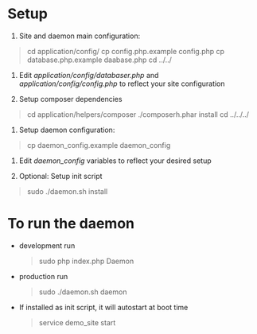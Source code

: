Setup
=========================
1. Site and daemon main configuration:
  > cd application/config/
  > cp config.php.example config.php
  > cp database.php.example daabase.php
  > cd ../../

1. Edit *application/config/databaser.php* and *application/config/config.php* to reflect your site configuration

1. Setup composer dependencies
  > cd application/helpers/composer
  > ./composerh.phar install
  > cd ../../../

1. Setup daemon configuration:
  > cp daemon_config.example daemon_config

1. Edit *daemon_config* variables to reflect your desired setup

1. Optional: Setup init script
  > sudo ./daemon.sh install

To run the daemon
==============
- development run
  > sudo php index.php Daemon

- production run
  > sudo ./daemon.sh daemon

- If installed as init script, it will autostart at boot time
  > service demo_site start
